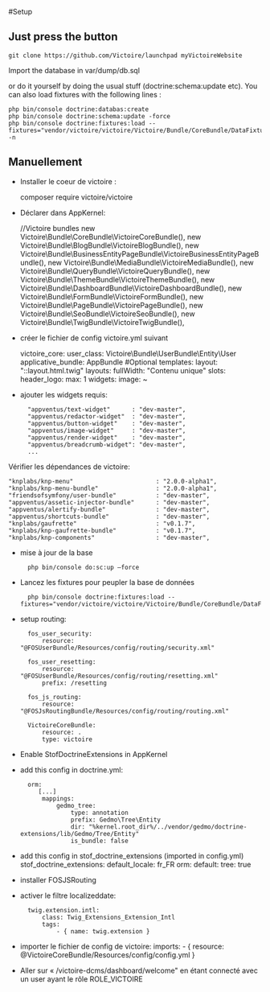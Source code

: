 #Setup

## Just press the button


    git clone https://github.com/Victoire/launchpad myVictoireWebsite

Import the database in var/dump/db.sql

or do it yourself by doing the usual stuff (doctrine:schema:update etc). You can also load fixtures with the following lines :

    php bin/console doctrine:databas:create
    php bin/console doctrine:schema:update -force
    php bin/console doctrine:fixtures:load --fixtures="vendor/victoire/victoire/Victoire/Bundle/CoreBundle/DataFixtures/ORM" -n


## Manuellement

- Installer le coeur de victoire :


    composer require victoire/victoire

- Déclarer dans AppKernel:


    //Victoire bundles
    new Victoire\Bundle\CoreBundle\VictoireCoreBundle(),
    new Victoire\Bundle\BlogBundle\VictoireBlogBundle(),
    new Victoire\Bundle\BusinessEntityPageBundle\VictoireBusinessEntityPageBundle(),
    new Victoire\Bundle\MediaBundle\VictoireMediaBundle(),
    new Victoire\Bundle\QueryBundle\VictoireQueryBundle(),
    new Victoire\Bundle\ThemeBundle\VictoireThemeBundle(),
    new Victoire\Bundle\DashboardBundle\VictoireDashboardBundle(),
    new Victoire\Bundle\FormBundle\VictoireFormBundle(),
    new Victoire\Bundle\PageBundle\VictoirePageBundle(),
    new Victoire\Bundle\SeoBundle\VictoireSeoBundle(),
    new Victoire\Bundle\TwigBundle\VictoireTwigBundle(),


- créer le fichier de config  victoire.yml suivant


    victoire_core:
        user_class: Victoire\Bundle\UserBundle\Entity\User
        applicative_bundle: AppBundle #Optional
        templates:
            layout: "::layout.html.twig"
        layouts:
            fullWidth: "Contenu unique"
        slots:
            header_logo:
                max: 1
                widgets:
                    image: ~

- ajouter les widgets requis:


        "appventus/text-widget"      : "dev-master",
        "appventus/redactor-widget"  : "dev-master",
        "appventus/button-widget"    : "dev-master",
        "appventus/image-widget"     : "dev-master",
        "appventus/render-widget"    : "dev-master",
        "appventus/breadcrumb-widget": "dev-master",
        ...


Vérifier les dépendances de victoire:


    "knplabs/knp-menu"                       : "2.0.0-alpha1",
    "knplabs/knp-menu-bundle"                : "2.0.0-alpha1",
    "friendsofsymfony/user-bundle"           : "dev-master",
    "appventus/assetic-injector-bundle"      : "dev-master",
    "appventus/alertify-bundle"              : "dev-master",
    "appventus/shortcuts-bundle"             : "dev-master",
    "knplabs/gaufrette"                      : "v0.1.7",
    "knplabs/knp-gaufrette-bundle"           : "v0.1.7",
    "knplabs/knp-components"                 : "dev-master",

- mise à jour de la base

        php bin/console do:sc:up —force

- Lancez les fixtures pour peupler la base de données

        php bin/console doctrine:fixtures:load --fixtures="vendor/victoire/victoire/Victoire/Bundle/CoreBundle/DataFixtures/ORM"

- setup routing:

        fos_user_security:
            resource: "@FOSUserBundle/Resources/config/routing/security.xml"

        fos_user_resetting:
            resource: "@FOSUserBundle/Resources/config/routing/resetting.xml"
            prefix: /resetting

        fos_js_routing:
            resource: "@FOSJsRoutingBundle/Resources/config/routing/routing.xml"

        VictoireCoreBundle:
            resource: .
            type: victoire



- Enable StofDoctrineExtensions in AppKernel

- add this config in doctrine.yml:

        orm:
           [...]
            mappings:
                gedmo_tree:
                    type: annotation
                    prefix: Gedmo\Tree\Entity
                    dir: "%kernel.root_dir%/../vendor/gedmo/doctrine-extensions/lib/Gedmo/Tree/Entity"
                    is_bundle: false

- add this config in stof_doctrine_extensions (imported in config.yml)
    stof_doctrine_extensions:
        default_locale: fr_FR
        orm:
            default:
                tree: true

- installer FOSJSRouting

- activer le filtre localizeddate:

        twig.extension.intl:
            class: Twig_Extensions_Extension_Intl
            tags:
                - { name: twig.extension }

- importer le fichier de config de victoire:
imports:
        - { resource: @VictoireCoreBundle/Resources/config/config.yml }

- Aller sur «  /victoire-dcms/dashboard/welcome" en étant connecté avec un user ayant le rôle ROLE_VICTOIRE

